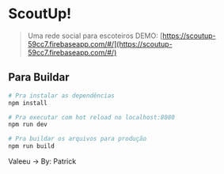 # ScoutUp!

> Uma rede social para escoteiros
DEMO: [https://scoutup-59cc7.firebaseapp.com/#/](https://scoutup-59cc7.firebaseapp.com/#/)

## Para Buildar

``` bash
# Pra instalar as dependências
npm install

# Pra executar com hot reload no localhost:8080
npm run dev

# Pra buildar os arquivos para produção
npm run build
```

Valeeu -> By: Patrick
